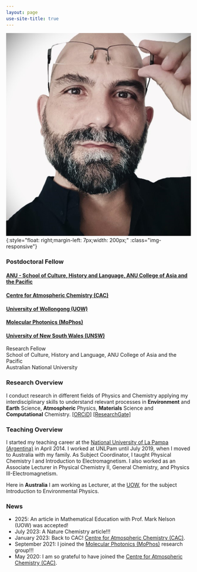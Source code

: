 ```yaml
---
layout: page
use-site-title: true
---
```


![profile-pic](/assets/img/Profile_picture_PSeb.jpg){:style="float: right;margin-left: 7px;width: 200px;" :class="img-responsive"}
### Postdoctoral Fellow
#### [ANU - School of Culture, History and Language, ANU College of Asia and the Pacific](https://chl.anu.edu.au/)<br />
#### [Centre for Atmospheric Chemistry (CAC)](https://www.uow.edu.au/science-medicine-health/research/centre-for-atmospheric-chemistry/)<br />
#### [University of Wollongong (UOW)](https://www.uow.edu.au/) <br />
#### [Molecular Photonics (MoPhos)](https://molecularphotonics.sydney/)<br />
#### [University of New South Wales (UNSW)](https://www.unsw.edu.au/) <br />

Research Fellow <br />
School of Culture, History and Language, ANU College of Asia and the Pacific <br />
Australian National University  <br />

### Research Overview

I conduct research in different fields of Physics and Chemistry applying my interdisciplinary skills to understand relevant processes in **Environment** and **Earth** Science, **Atmospheric** Physics, **Materials** Science and **Computational** Chemistry. 
[[ORCiD]]( https://orcid.org/0000-0002-5729-7509) [[ResearchGate]](https://www.researchgate.net/profile/Paolo-Sebastianelli)

### Teaching Overview

I started my teaching career at the [National University of La Pampa (Argentina)](https://www.unlpam.edu.ar/) in April 2014. I worked at UNLPam until July 2019, when I moved to Australia with my family. As Subject Coordinator, I taught Physical Chemistry I and Introduction to Electromagnetism. I also worked as an Associate Lecturer in Physical Chemistry II, General Chemistry, and Physics III-Electromagnetism. 

Here in **Australia** I am working as Lecturer, at the [UOW](https://www.uow.edu.au/), for the subject Introduction to Environmental Physics. 

### News
- 2025: An article in Mathematical Education with Prof. Mark Nelson (UOW) was accepted! 
- July 2023: A Nature Chemistry article!!!
- January 2023: Back to CAC! [Centre for Atmospheric Chemistry (CAC)](https://www.uow.edu.au/science-medicine-health/research/centre-for-atmospheric-chemistry/).
- September 2021: I joined the [Molecular Photonics (MoPhos)](https://molecularphotonics.sydney/) research group!!! 
- May 2020: I am so grateful to have joined the [Centre for Atmospheric Chemistry (CAC)](https://www.uow.edu.au/science-medicine-health/research/centre-for-atmospheric-chemistry/).
